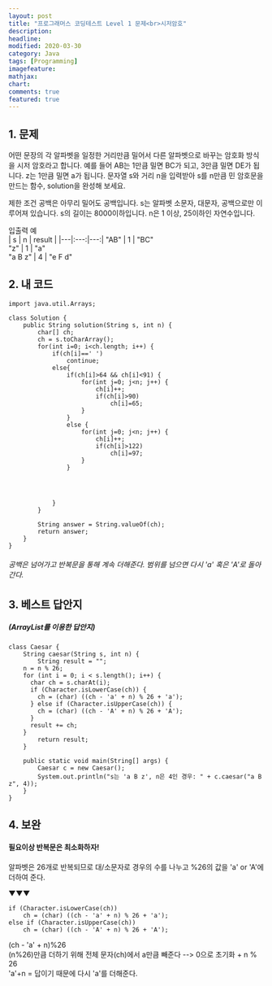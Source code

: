 ```yaml
---
layout: post
title: "프로그래머스 코딩테스트 Level 1 문제<br>시저암호"     
description: 
headline:
modified: 2020-03-30
category: Java
tags: [Programming]
imagefeature:
mathjax:
chart:
comments: true
featured: true
---
```



## 1. 문제

어떤 문장의 각 알파벳을 일정한 거리만큼 밀어서 다른 알파벳으로 바꾸는 암호화 방식을 시저 암호라고 합니다. 예를 들어 AB는 1만큼 밀면 BC가 되고, 3만큼 밀면 DE가 됩니다. z는 1만큼 밀면 a가 됩니다. 문자열 s와 거리 n을 입력받아 s를 n만큼 민 암호문을 만드는 함수, solution을 완성해 보세요.

제한 조건
공백은 아무리 밀어도 공백입니다.
s는 알파벳 소문자, 대문자, 공백으로만 이루어져 있습니다.
s의 길이는 8000이하입니다.
n은 1 이상, 25이하인 자연수입니다.

입출력 예  
| s | n | result |
|---|:---:|---:|
 "AB" | 1 | "BC"   
 "z"	| 1 | "a"   
 "a B z"	| 4 | "e F d"


## 2. 내 코드 

```
import java.util.Arrays;

class Solution {
    public String solution(String s, int n) {
        char[] ch;
        ch = s.toCharArray();
        for(int i=0; i<ch.length; i++) {
            if(ch[i]==' ')
                continue;
            else{
                if(ch[i]>64 && ch[i]<91) {
                    for(int j=0; j<n; j++) {
                        ch[i]++;
                        if(ch[i]>90)
                            ch[i]=65;
                    }
                }
                else {
                    for(int j=0; j<n; j++) {
                        ch[i]++;
                        if(ch[i]>122)
                            ch[i]=97;
                    }
                }
                
                
                
                
            }
        }
            
        String answer = String.valueOf(ch);
        return answer;
    }
}
```
  
###### 공백은 넘어가고 반복문을 통해 계속 더해준다. 범위를 넘으면 다시 'a' 혹은 'A'로 돌아간다.     


  
## 3. 베스트 답안지

##### (ArrayList를 이용한 답안지)

```
class Caesar {
    String caesar(String s, int n) {
        String result = "";
    n = n % 26;
    for (int i = 0; i < s.length(); i++) {
      char ch = s.charAt(i);
      if (Character.isLowerCase(ch)) {
        ch = (char) ((ch - 'a' + n) % 26 + 'a');
      } else if (Character.isUpperCase(ch)) {
        ch = (char) ((ch - 'A' + n) % 26 + 'A');
      }
      result += ch;
    }
        return result;
    }

    public static void main(String[] args) {
        Caesar c = new Caesar();
        System.out.println("s는 'a B z', n은 4인 경우: " + c.caesar("a B z", 4));
    }
}
```


## 4. 보완

#### 필요이상 반복문은 최소화하자!    

알파벳은 26개로 반복되므로 대/소문자로 경우의 수를 나누고 %26의 값을 'a' or 'A'에 더하여 준다.


▼▼▼   
```  
if (Character.isLowerCase(ch)) 
    ch = (char) ((ch - 'a' + n) % 26 + 'a');
else if (Character.isUpperCase(ch)) 
    ch = (char) ((ch - 'A' + n) % 26 + 'A'); 
``` 

(ch - 'a' + n)%26   
(n%26)만큼 더하기 위해 전체 문자(ch)에서 a만큼 빼준다 --> 0으로 초기화 + n % 26  
'a'+n = 답이기 때문에 다시 'a'를 더해준다.  
